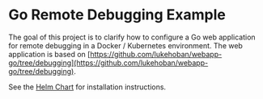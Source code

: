 # Go Remote Debugging Example

The goal of this project is to clarify how to configure a Go web application
for remote debugging in a Docker / Kubernetes environment. The web application
is based on [https://github.com/lukehoban/webapp-go/tree/debugging](https://github.com/lukehoban/webapp-go/tree/debugging).

See the [Helm Chart](helm/webapp-go/README.md) for installation instructions.